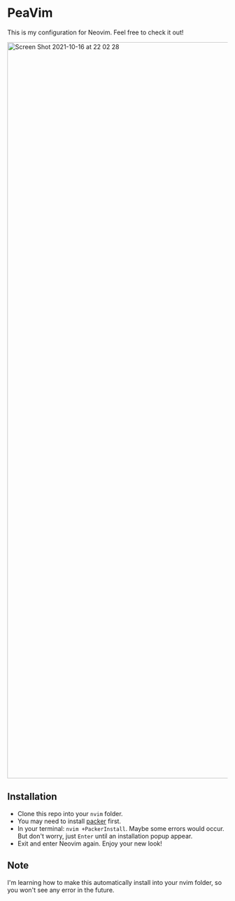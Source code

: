 # PeaVim

This is my configuration for Neovim. Feel free to check it out!

  <img width="1680" alt="Screen Shot 2021-10-16 at 22 02 28" src="https://user-images.githubusercontent.com/42694704/137592324-3c553190-b8ed-40f0-b8b7-b2c13c305e63.png">
 </div>
 
 ## Installation
- Clone this repo into your `nvim` folder.
- You may need to install [packer](https://github.com/wbthomason/packer.nvim) first.
- In your terminal: `nvim +PackerInstall`. Maybe some errors would occur. But don't worry, just `Enter` until an installation popup appear.
- Exit and enter Neovim again. Enjoy your new look!

## Note
I'm learning how to make this automatically install into your nvim folder, so you won't see any error in the future.
